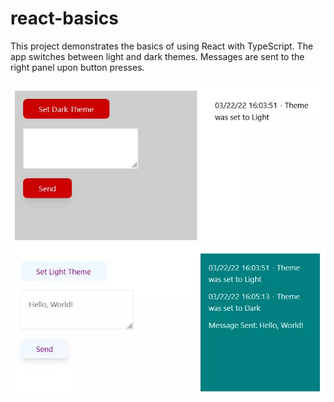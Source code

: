 # react-basics

This project demonstrates the basics of using React with TypeScript.
The app switches between light and dark themes. Messages are sent to
the right panel upon button presses.

![project screenshot light mode](./src/assets/react-basics-light-theme.webp)
![project screenshot dark mode](./src/assets/react-basics-dark-theme.webp)
